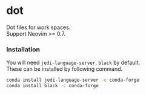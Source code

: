 # dot
Dot files for work spaces.  
Support Neovim >= 0.7.

### Installation
You will need `jedi-language-server`, `black` by default.  
These can be installed by following command.  
```bash
conda install jedi-language-server -c conda-forge
conda install black -c conda-forge
```
